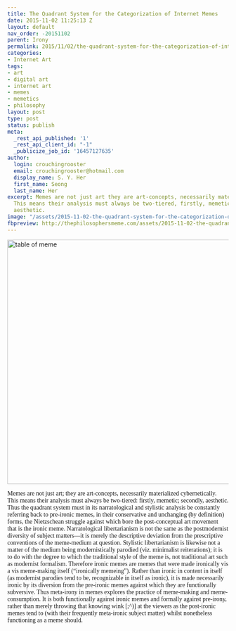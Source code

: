 ```yaml
---
title: The Quadrant System for the Categorization of Internet Memes
date: 2015-11-02 11:25:13 Z
layout: default
nav_order: -20151102
parent: Irony
permalink: 2015/11/02/the-quadrant-system-for-the-categorization-of-internet-memes/
categories:
- Internet Art
tags:
- art
- digital art
- internet art
- memes
- memetics
- philosophy
layout: post
type: post
status: publish
meta:
  _rest_api_published: '1'
  _rest_api_client_id: "-1"
  _publicize_job_id: '16457127635'
author:
  login: crouchingrooster
  email: crouchingrooster@hotmail.com
  display_name: S. Y. Her
  first_name: Seong
  last_name: Her
excerpt: Memes are not just art they are art-concepts, necessarily materialized cybernetically.
  This means their analysis must always be two-tiered, firstly, memetic; secondly,
  aesthetic.
image: "/assets/2015-11-02-the-quadrant-system-for-the-categorization-of-internet-memes/table-of-meme.jpg"
fbpreview: http://thephilosophersmeme.com/assets/2015-11-02-the-quadrant-system-for-the-categorization-of-internet-memes/table-of-meme.jpg
---
```


<p><a href="{{ site.baseurl }}/assets/2015-11-02-the-quadrant-system-for-the-categorization-of-internet-memes/table-of-meme.jpg"><img class="alignnone size-full wp-image-294" src="{{ site.baseurl }}/assets/2015-11-02-the-quadrant-system-for-the-categorization-of-internet-memes/table-of-meme.jpg" alt="table of meme" width="660" height="555" /></a></p>
<p lang="ko-KR"><span style="font-family:Times New Roman, serif;">Memes are not just art; they are art-concepts, necessarily materialized cybernetically. This means their analysis must always be two-tiered: firstly, memetic; secondly, aesthetic. Thus the quadrant system must in its narratological and stylistic analysis be constantly referring back to pre-ironic memes, in their conservative and unchanging (by definition) forms, the Nietzschean struggle against which bore the post-conceptual art movement that is the ironic meme. Narratological libertarianism is not the same as the postmodernist diversity of subject matters—it is merely the descriptive deviation from the prescriptive conventions of the meme-medium at question. Stylistic libertarianism is likewise not a matter of the medium being modernistically parodied (viz. minimalist reiterations); it is to do with the degree to which the traditional style of the meme is, not traditional art such as modernist formalism. Therefore ironic memes are memes that were made ironically vis a vis meme-making itself (“ironically memeing”). Rather than ironic in content in itself (as modernist parodies tend to be, recognizable in itself as ironic), it is made necessarily ironic by its diversion from the pre-ironic memes against which they are functionally subversive. Thus meta-irony in memes explores the practice of meme-making and meme-consumption. It is both functionally against ironic memes and formally against pre-irony, rather than merely throwing that knowing wink [;^)] at the viewers as the post-ironic memes tend to (with their frequently meta-ironic subject matter) whilst nonetheless functioning as a meme should. </span></p>
